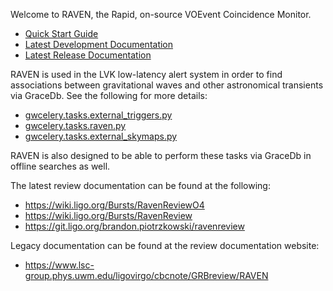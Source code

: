 Welcome to RAVEN, the Rapid, on-source VOEvent Coincidence Monitor.

* [Quick Start Guide](https://ligo-raven.readthedocs.io/en/latest/quickstart.html)
* [Latest Development Documentation](https://ligo-raven.readthedocs.io/en/latest/)
* [Latest Release Documentation](https://lscsoft.docs.ligo.org/raven)
 
RAVEN is used in the LVK low-latency alert system in order to find associations
between gravitational waves and other astronomical transients via GraceDb. See the
following for more details:
* [gwcelery.tasks.external_triggers.py](https://igwn.readthedocs.io/projects/gwcelery/en/latest/gwcelery.tasks.external_triggers.html)
* [gwcelery.tasks.raven.py](https://igwn.readthedocs.io/projects/gwcelery/en/latest/gwcelery.tasks.raven.html)
* [gwcelery.tasks.external_skymaps.py](https://igwn.readthedocs.io/projects/gwcelery/en/latest/gwcelery.tasks.external_skymaps.html)

RAVEN is also designed to be able to perform these tasks via GraceDb in offline searches
as well.

The latest review documentation can be found at the following:
* https://wiki.ligo.org/Bursts/RavenReviewO4
* https://wiki.ligo.org/Bursts/RavenReview
* https://git.ligo.org/brandon.piotrzkowski/ravenreview

Legacy documentation can be found at the review documentation website:
* https://www.lsc-group.phys.uwm.edu/ligovirgo/cbcnote/GRBreview/RAVEN

